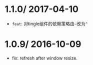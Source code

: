 1.1.0/ 2017-04-10
==================
* `feat`: 对tingle组件的依赖策略由`~`改为`^`

1.0.9/ 2016-10-09
==================
* fix: refresh after window resize.
